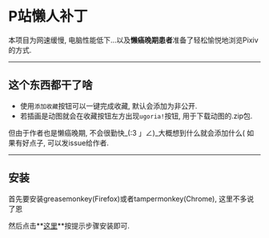 P站懒人补丁
===================


本项目为网速缓慢, 电脑性能低下...以及**懒癌晚期患者**准备了轻松愉悦地浏览Pixiv的方式.

----------


这个东西都干了啥
-------------

* 使用`添加收藏`按钮可以一键完成收藏, 默认会添加为非公开.
* 若插画是动图就会在收藏按钮左方出现`ugoria!`按钮, 用于下载动图的.zip包.

但由于作者也是懒癌晚期, 不会很勤快\_(:3 」∠)_大概想到什么就会添加什么( 如果有好点子, 可以发issue给作者.

----------


安装
-------------------

首先要安装greasemonkey(Firefox)或者tampermonkey(Chrome), 这里不多说了恩

然后点击**[这里](https://gitcafe.com/nickdoth/pixiv-helper.user.js/raw/build/pixiv-helper.user.js)**按提示步骤安装即可.


